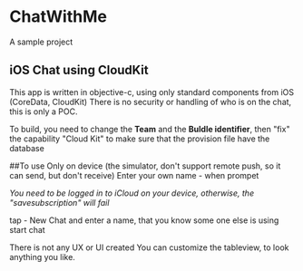 # ChatWithMe

A sample project
## iOS Chat using CloudKit
This app is written in objective-c, using only standard components from iOS (CoreData, CloudKit)
There is no security or handling of who is on the chat, this is only a POC.

To build, you need to change the **Team** and the **Buldle identifier**,  then "fix" the capability "Cloud Kit" to make sure that the provision file have the database


##To use
Only on device (the simulator, don't support remote push, so it can send, but don't receive)
Enter your own name - when prompet

*You need to be logged in to iCloud on your device, otherwise, the "savesubscription" will fail*

tap - New Chat and enter a name, that you know some one else is using
start chat

There is not any UX or UI created
You can customize the tableview, to look anything you like.
